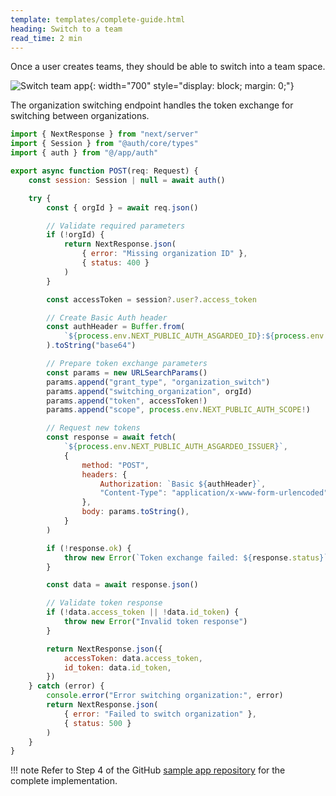 ```yaml
---
template: templates/complete-guide.html
heading: Switch to a team
read_time: 2 min
---
```


Once a user creates teams, they should be able to switch into a team space.

![Switch team app]({{base_path}}/complete-guides/nextjs-b2b/assets/img/image13.png){: width="700" style="display: block; margin: 0;"}

The organization switching endpoint handles the token exchange for switching between organizations.

```javascript title="app/api/switch-org/route.ts"
import { NextResponse } from "next/server"
import { Session } from "@auth/core/types"
import { auth } from "@/app/auth"

export async function POST(req: Request) {
    const session: Session | null = await auth()

    try {
        const { orgId } = await req.json()

        // Validate required parameters
        if (!orgId) {
            return NextResponse.json(
                { error: "Missing organization ID" }, 
                { status: 400 }
            )
        }

        const accessToken = session?.user?.access_token

        // Create Basic Auth header
        const authHeader = Buffer.from(
            `${process.env.NEXT_PUBLIC_AUTH_ASGARDEO_ID}:${process.env.NEXT_PUBLIC_AUTH_ASGARDEO_SECRET}`
        ).toString("base64")

        // Prepare token exchange parameters
        const params = new URLSearchParams()
        params.append("grant_type", "organization_switch")
        params.append("switching_organization", orgId)
        params.append("token", accessToken!)
        params.append("scope", process.env.NEXT_PUBLIC_AUTH_SCOPE!)

        // Request new tokens
        const response = await fetch(
            `${process.env.NEXT_PUBLIC_AUTH_ASGARDEO_ISSUER}`,
            {
                method: "POST",
                headers: {
                    Authorization: `Basic ${authHeader}`,
                    "Content-Type": "application/x-www-form-urlencoded",
                },
                body: params.toString(),
            }
        )

        if (!response.ok) {
            throw new Error(`Token exchange failed: ${response.status}`)
        }

        const data = await response.json()

        // Validate token response
        if (!data.access_token || !data.id_token) {
            throw new Error("Invalid token response")
        }

        return NextResponse.json({
            accessToken: data.access_token,
            id_token: data.id_token,
        })
    } catch (error) {
        console.error("Error switching organization:", error)
        return NextResponse.json(
            { error: "Failed to switch organization" }, 
            { status: 500 }
        )
    }
}
```

!!! note
    Refer to Step 4 of the GitHub [sample app repository](https://github.com/savindi7/asgardeo-next-b2b-sample-app) for the complete implementation.
